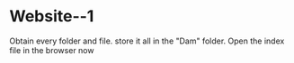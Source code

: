 # Website--1

Obtain every folder and file. store it all in the "Dam" folder.
Open the index file in the browser now
